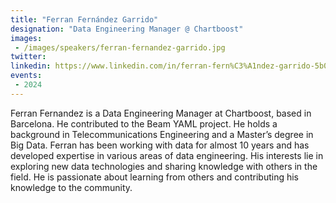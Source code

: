 ```yaml
---
title: "Ferran Fernández Garrido"
designation: "Data Engineering Manager @ Chartboost"
images:
 - /images/speakers/ferran-fernandez-garrido.jpg
twitter: 
linkedin: https://www.linkedin.com/in/ferran-fern%C3%A1ndez-garrido-5b087183/
events:
 - 2024
---
```


Ferran Fernandez is a Data Engineering Manager at Chartboost, based in Barcelona. He contributed to the Beam YAML project. He holds a background in Telecommunications Engineering and a Master’s degree in Big Data. Ferran has been working with data for almost 10 years and has developed expertise in various areas of data engineering. His interests lie in exploring new data technologies and sharing knowledge with others in the field. He is passionate about learning from others and contributing his knowledge to the community.